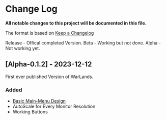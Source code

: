 # Change Log
**All notable changes to this project will be documented in this file.**
 
The format is based on [Keep a Changelog](http://keepachangelog.com/)

Release - Offical completed Version.
Beta - Working but not done.
Alpha - Not working yet. 

## [Alpha-0.1.2] - 2023-12-12
First ever published Version of WarLands.
 
### Added
- [Basic Main-Menu Design](https://i.imgur.com/Cn476ll.png)
- AutoScale for Every Monitor Resolution
- Working Buttons